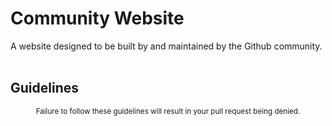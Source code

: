 
# Community Website

A website designed to be built by and maintained by the Github community.
<br>
<br>

## Guidelines

<div align="center">
<p><sub>Failure to follow these guidelines will result in your pull request being denied.</sub></p>

